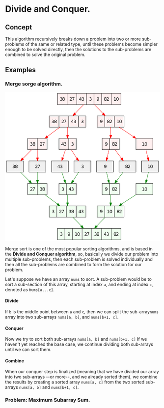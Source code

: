 # Divide and Conquer.


## Concept

 This algorithm recursively breaks down a problem into two or more sub-problems of the same or related type, until these problems become simpler enough to be solved directly, then the solutions to the sub-problems are combined to solve the original problem.
 
## Examples

### Merge sorge algorithm.

![Merge sort](../img/merge-sort-diagram.png)

 Merge sort is one of the most popular sorting algorithms, and is based in the **Divide and Conquer algorithm**, so, basically we divide our problem into multiple sub-problems, then each sub-problem is solved individually and then all the sub-problems are combined to form the solution for our problem.

 
 Let's suppose we have an array `nums` to sort. A sub-problem would be to sort a sub-section of this array, starting at index `a`, and ending at index `c`, denoted as `ǹums[a...c]`.
 
#### Divide

 If `b` is the middle point between `a` and `c`, then we can split the sub-array`nums` array into two sub-arrays
`nums[a, b]`, and `nums[b+1, c]`.

#### Conquer

 Now we try to sort both sub-arrays `nums[a, b]` and `nums[b+1, c]` If we haven't yet reached the base case, we continue dividing both sub-arrays until we can sort them.
 
 
#### Combine

 When our conquer step is finalized (meaning that we have divided our array into two sub-arrays --or more--, and we already sorted them), we combine the results by creating a sorted array `nums[a, c]` from the two sorted sub-arrays `nums[a, b]` and `nums[b+1, c]`.
 
### Problem: Maximum Subarray Sum.
 